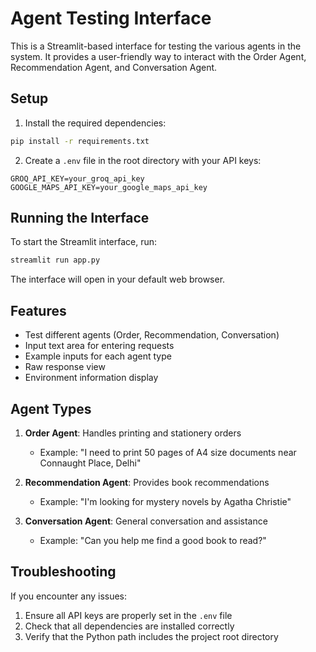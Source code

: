 # Agent Testing Interface

This is a Streamlit-based interface for testing the various agents in the system. It provides a user-friendly way to interact with the Order Agent, Recommendation Agent, and Conversation Agent.

## Setup

1. Install the required dependencies:
```bash
pip install -r requirements.txt
```

2. Create a `.env` file in the root directory with your API keys:
```env
GROQ_API_KEY=your_groq_api_key
GOOGLE_MAPS_API_KEY=your_google_maps_api_key
```

## Running the Interface

To start the Streamlit interface, run:
```bash
streamlit run app.py
```

The interface will open in your default web browser.

## Features

- Test different agents (Order, Recommendation, Conversation)
- Input text area for entering requests
- Example inputs for each agent type
- Raw response view
- Environment information display

## Agent Types

1. **Order Agent**: Handles printing and stationery orders
   - Example: "I need to print 50 pages of A4 size documents near Connaught Place, Delhi"

2. **Recommendation Agent**: Provides book recommendations
   - Example: "I'm looking for mystery novels by Agatha Christie"

3. **Conversation Agent**: General conversation and assistance
   - Example: "Can you help me find a good book to read?"

## Troubleshooting

If you encounter any issues:
1. Ensure all API keys are properly set in the `.env` file
2. Check that all dependencies are installed correctly
3. Verify that the Python path includes the project root directory 